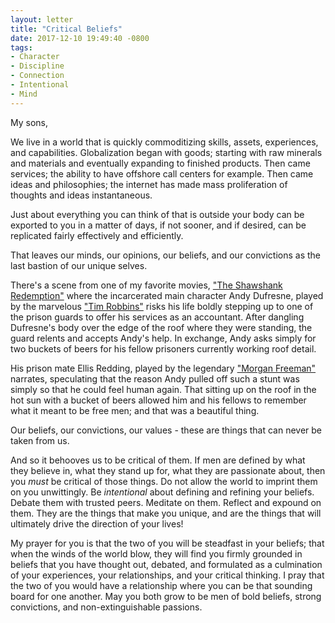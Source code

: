 ```yaml
---
layout: letter
title: "Critical Beliefs"
date: 2017-12-10 19:49:40 -0800
tags:
- Character
- Discipline
- Connection
- Intentional
- Mind
---
```

My sons,

We live in a world that is quickly commoditizing skills, assets, experiences, and capabilities. Globalization began with goods; starting with raw minerals and materials and eventually expanding to finished products. Then came services; the ability to have offshore call centers for example. Then came ideas and philosophies; the internet has made mass proliferation of thoughts and ideas instantaneous.

Just about everything you can think of that is outside your body can be exported to you in a matter of days, if not sooner, and if desired, can be replicated fairly effectively and efficiently.

That leaves our minds, our opinions, our beliefs, and our convictions as the last bastion of our unique selves.

There's a scene from one of my favorite movies, ["The Shawshank Redemption"](https://www.imdb.com/title/tt0111161/) where the incarcerated main character Andy Dufresne, played by the marvelous ["Tim Robbins"](https://www.imdb.com/name/nm0000209/) risks his life boldly stepping up to one of the prison guards to offer his services as an accountant. After dangling Dufresne's body over the edge of the roof where they were standing, the guard relents and accepts Andy's help. In exchange, Andy asks simply for two buckets of beers for his fellow prisoners currently working roof detail.

His prison mate Ellis Redding, played by the legendary ["Morgan Freeman"](https://www.imdb.com/name/nm0000151/) narrates, speculating that the reason Andy pulled off such a stunt was simply so that he could feel human again. That sitting up on the roof in the hot sun with a bucket of beers allowed him and his fellows to remember what it meant to be free men; and that was a beautiful thing.

Our beliefs, our convictions, our values - these are things that can never be taken from us.

And so it behooves us to be critical of them. If men are defined by what they believe in, what they stand up for, what they are passionate about, then you *must* be critical of those things. Do not allow the world to imprint them on you unwittingly. Be *intentional* about defining and refining your beliefs. Debate them with trusted peers. Meditate on them. Reflect and expound on them. They are the things that make you unique, and are the things that will ultimately drive the direction of your lives!

My prayer for you is that the two of you will be steadfast in your beliefs; that when the winds of the world blow, they will find you firmly grounded in beliefs that you have thought out, debated, and formulated as a culmination of your experiences, your relationships, and your critical thinking. I pray that the two of you would have a relationship where you can be that sounding board for one another. May you both grow to be men of bold beliefs, strong convictions, and non-extinguishable passions.

